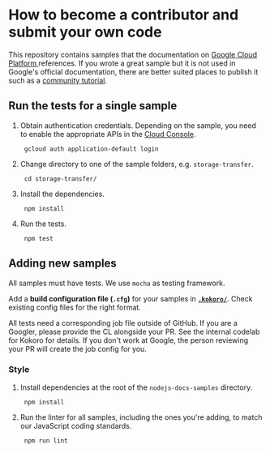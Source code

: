 # How to become a contributor and submit your own code

This repository contains samples that the documentation on [Google Cloud Platform ][cloud] references. If you wrote a great sample but it is not used in Google's official documentation, there are better suited places to publish it such as a [community tutorial](https://cloud.google.com/community/). 

## Run the tests for a single sample

1. Obtain authentication credentials. Depending on the sample, you 
need to enable the appropriate APIs in the [Cloud Console](https://console.cloud.google.com/apis/library).

        gcloud auth application-default login

1. Change directory to one of the sample folders, e.g. `storage-transfer`.

        cd storage-transfer/

1. Install the dependencies. 

        npm install

1. Run the tests.

        npm test


## Adding new samples

All samples must have tests. We use `mocha` as testing framework. 

Add a **build configuration file (`.cfg`)** for your samples in **[`.kokoro/`](https://github.com/GoogleCloudPlatform/nodejs-docs-samples/tree/master/.kokoro)**. Check existing config files for the right format.

All tests need a corresponding job file outside of GitHub. If you are a Googler, please provide the CL alongside your PR. See the internal codelab for Kokoro for details. If you don't work at Google, the person reviewing your PR will create the job config for you. 

### Style

1. Install dependencies at the root of the `nodejs-docs-samples`
directory.

        npm install

1. Run the linter for all samples, including the ones you're adding, to match our JavaScript coding standards.

        npm run lint

[cloud]: https://cloud.google.com/
